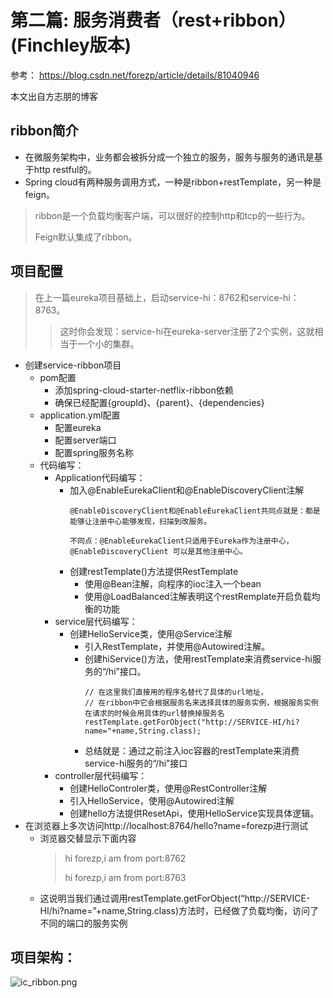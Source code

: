 # 第二篇: 服务消费者（rest+ribbon）(Finchley版本)

参考：
https://blog.csdn.net/forezp/article/details/81040946

本文出自方志朋的博客

ribbon简介
---
* 在微服务架构中，业务都会被拆分成一个独立的服务，服务与服务的通讯是基于http restful的。
* Spring cloud有两种服务调用方式，一种是ribbon+restTemplate，另一种是feign。

> ribbon是一个负载均衡客户端，可以很好的控制http和tcp的一些行为。
>
> Feign默认集成了ribbon。


项目配置
---

> 在上一篇eureka项目基础上，启动service-hi：8762和service-hi：8763。
>> 这时你会发现：service-hi在eureka-server注册了2个实例，这就相当于一个小的集群。

* 创建service-ribbon项目
    * pom配置
        * 添加spring-cloud-starter-netflix-ribbon依赖
        * 确保已经配置{groupId}、{parent}、{dependencies}
    * application.yml配置
        * 配置eureka
        * 配置server端口
        * 配置spring服务名称
    * 代码编写：
        * Application代码编写：
            * 加入@EnableEurekaClient和@EnableDiscoveryClient注解
                ```
                @EnableDiscoveryClient和@EnableEurekaClient共同点就是：都是能够让注册中心能够发现，扫描到改服务。
                
                不同点：@EnableEurekaClient只适用于Eureka作为注册中心，@EnableDiscoveryClient 可以是其他注册中心。
                ```
            * 创建restTemplate()方法提供RestTemplate
                * 使用@Bean注解，向程序的ioc注入一个bean
                * 使用@LoadBalanced注解表明这个restRemplate开启负载均衡的功能
        * service层代码编写：
            * 创建HelloService类，使用@Service注解
                * 引入RestTemplate，并使用@Autowired注解。
                * 创建hiService()方法，使用restTemplate来消费service-hi服务的“/hi”接口。
                    ```
                    // 在这里我们直接用的程序名替代了具体的url地址，
                    // 在ribbon中它会根据服务名来选择具体的服务实例，根据服务实例在请求的时候会用具体的url替换掉服务名
                    restTemplate.getForObject("http://SERVICE-HI/hi?name="+name,String.class);
                    ```
                * 总结就是：通过之前注入ioc容器的restTemplate来消费service-hi服务的“/hi”接口
        * controller层代码编写：
            * 创建HelloControler类，使用@RestController注解
            * 引入HelloService，使用@Autowired注解
            * 创建hello方法提供ResetApi，使用HelloService实现具体逻辑。
* 在浏览器上多次访问http://localhost:8764/hello?name=forezp进行测试
    * 浏览器交替显示下面内容
        > hi forezp,i am from port:8762
        >
        > hi forezp,i am from port:8763
    * 这说明当我们通过调用restTemplate.getForObject(“http://SERVICE-HI/hi?name=”+name,String.class)方法时，已经做了负载均衡，访问了不同的端口的服务实例

项目架构：
---

![ic_ribbon.png](https://github.com/yueyue10/SpringCloudLearning/tree/master/sc-f-chapter2/ic_ribbon.png)